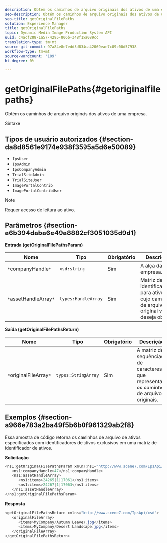 ```yaml
---
description: Obtém os caminhos de arquivo originais dos ativos de uma empresa.
seo-description: Obtém os caminhos de arquivo originais dos ativos de uma empresa.
seo-title: getOriginalFilePaths
solution: Experience Manager
title: getOriginalFilePaths
topic: Dynamic Media Image Production System API
uuid: c4acf288-1a57-4295-806b-348f15a089cc
translation-type: tm+mt
source-git-commit: 97a84e8e7edd3d834ca42069eae7c09c00d57938
workflow-type: tm+mt
source-wordcount: '109'
ht-degree: 0%

---
```



# getOriginalFilePaths{#getoriginalfilepaths}

Obtém os caminhos de arquivo originais dos ativos de uma empresa.

Sintaxe

## Tipos de usuário autorizados {#section-da8d8561e9174e938f3595a5d6e50089}

* `IpsUser`
* `IpsAdmin`
* `IpsCompanyAdmin`
* `TrialSiteAdmin`
* `TrialSiteUser`
* `ImagePortalContrib`
* `ImagePortalContribUser`

>[!NOTE]
>
>Requer acesso de leitura ao ativo.

## Parâmetros {#section-a6b394daba6e49a8882cf3051035d9d1}

**Entrada (getOriginalFilePathsParam)**

| Nome | Tipo | Obrigatório | Descrição |
|---|---|---|---|
| `*`companyHandle`*` | `xsd:string` | Sim | A alça da empresa. |
| `*`assetHandleArray`*` | `types:HandleArray` | Sim | Matriz de identificadores para ativos cujo caminho de arquivo original você deseja obter. |

**Saída (getOriginalFilePathsReturn)**

| Nome | Tipo | Obrigatório | Descrição |
|---|---|---|---|
| `*`originalFileArray`*` | `types:StringArray` | Sim | A matriz de sequências de caracteres que representam os caminhos de arquivo originais. |

## Exemplos {#section-a966e783a2ba49f5b6b0f961329ab2f8}

Essa amostra de código retorna os caminhos de arquivo de ativos especificados com identificadores de ativos exclusivos em uma matriz de identificador de ativos.

**Solicitação**

```java
<ns1:getOriginalFilePathsParam xmlns:ns1="http://www.scene7.com/IpsApi/xsd">
   <ns1:companyHandle>47</ns1:companyHandle>
   <ns1:assetHandleArray>
      <ns1:items>24265|1|17061</ns1:items>
      <ns1:items>24267|1|17063</ns1:items>
   </ns1:assetHandleArray>
</ns1:getOriginalFilePathsParam>
```

**Resposta**

```java
<getOriginalFilePathsReturn xmlns="http://www.scene7.com/IpsApi/xsd">
   <originalFileArray>
      <items>MyCompany/Autumn Leaves.jpg</items>
      <items>MyCompany/Desert Landscape.jpg</items>
   </originalFileArray>
</getOriginalFilePathsReturn>
```

